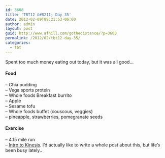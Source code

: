 ```yaml
---
id: 3608
title: 'TBT12 &#8211; Day 35'
date: 2012-02-09T09:21:53-06:00
author: admin
layout: post
guid: http://www.afhill.com/gothedistance/?p=3608
permalink: /2012/02/tbt12-day-35/
categories:
  - tbt
---
```

Spent too much money eating out today, but it was all good&#8230;

#### Food

&#8211; Chia pudding  
&#8211; Vega sports protein  
&#8211; Whole foods Breakfast burrito  
&#8211; Apple  
&#8211; Sesame tofu  
&#8211; Whole foods buffet (couscous, veggies)  
&#8211; pineapple, strawberries, pomegranate seeds

#### Exercise

&#8211; 4.15 mile run  
&#8211; [Intro to Kinesis](http://www.puravidaclub.com/kinesis_denver.html). I&#8217;d actually like to write a whole post about this, but life&#8217;s been busy lately..